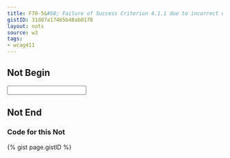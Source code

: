 ```yaml
---
title: F70-5&#58; Failure of Success Criterion 4.1.1 due to incorrect use of start and end tags or attribute markup
gistID: 31d07a17465b48ab0178
layout: nots
source: w3
tags:
- wcag411
---
```


<h2 aria-describedby="{{ page.gistID }}">Not Begin</h2>
<div class="rendered-not">
<input title=Enter name here type=text>
</div> <!-- rendered-not -->

<h2 aria-describedby="{{ page.gistID }}">Not End</h2>

<h3 aria-describedby="{{ page.gistID }}">Code for this Not</h3>
{% gist page.gistID %}